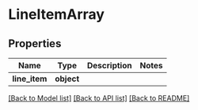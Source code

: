 # LineItemArray

## Properties
Name | Type | Description | Notes
------------ | ------------- | ------------- | -------------
**line_item** | **object** |  | 

[[Back to Model list]](../README.md#documentation-for-models) [[Back to API list]](../README.md#documentation-for-api-endpoints) [[Back to README]](../README.md)

